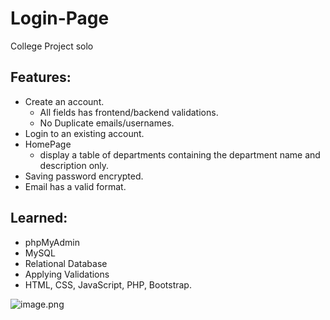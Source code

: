 # Login-Page
College Project solo
## Features:
   - Create an account.
     - All fields has frontend/backend validations.
     - No Duplicate emails/usernames.
   - Login to an existing account.
   - HomePage
     - display a table of departments containing the department name and description only.
   - Saving password encrypted.
   - Email has a valid format.
   
## Learned:
   - phpMyAdmin
   - MySQL
   - Relational Database
   - Applying Validations
   - HTML, CSS, JavaScript, PHP, Bootstrap.

![image.png](https://github.com/[username]/[reponame]/blob/[branch]/image.jpg?raw=true)
